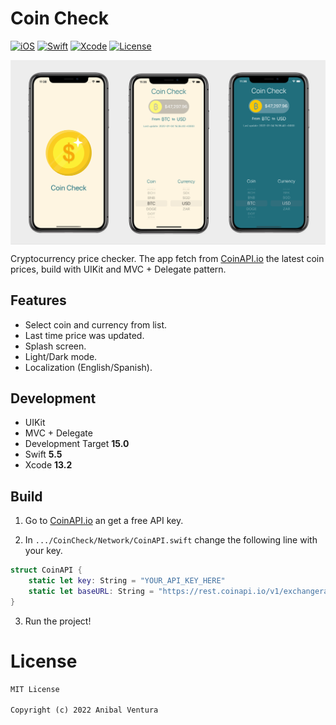 # Coin Check

[![iOS](https://img.shields.io/static/v1?label=iOS&message=15.0&color=000000)](https://www.apple.com/ios/ios-15/)
[![Swift](https://img.shields.io/static/v1?label=Swift&message=5.5&color=F05138)](https://developer.apple.com/swift/)
[![Xcode](https://img.shields.io/static/v1?label=Xcode&message=13.2&color=147EFB)](https://developer.apple.com/swift/)
[![License](https://img.shields.io/static/v1?label=License&message=MIT&color=blue)](LICENCE)

<p> <img src="repository_banner.png" align="center"/> </p>

Cryptocurrency price checker. The app fetch from [CoinAPI.io](https://www.coinapi.io/) the latest coin prices, build with UIKit and MVC + Delegate pattern.

## Features

- Select coin and currency from list.
- Last time price was updated.
- Splash screen.
- Light/Dark mode.
- Localization (English/Spanish).

## Development

- UIKit
- MVC + Delegate
- Development Target **15.0**
- Swift **5.5**
- Xcode **13.2**

## Build

1. Go to [CoinAPI.io](https://www.coinapi.io/) an get a free API key.

2. In `.../CoinCheck/Network/CoinAPI.swift` change the following line with your key.
```swift
struct CoinAPI {
    static let key: String = "YOUR_API_KEY_HERE"
    static let baseURL: String = "https://rest.coinapi.io/v1/exchangerate"
}
```

3. Run the project!

# License

```xml
MIT License

Copyright (c) 2022 Anibal Ventura
```
